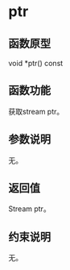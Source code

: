 # ptr 

## 函数原型<a name="zh-cn_topic_0000001936535568_section609mcpsimp"></a>

void \*ptr\(\) const

## 函数功能<a name="zh-cn_topic_0000001936535568_section612mcpsimp"></a>

获取stream ptr。

## 参数说明<a name="zh-cn_topic_0000001936535568_section615mcpsimp"></a>

无。

## 返回值<a name="zh-cn_topic_0000001936535568_section618mcpsimp"></a>

Stream ptr。

## 约束说明<a name="zh-cn_topic_0000001936535568_section621mcpsimp"></a>

无。

